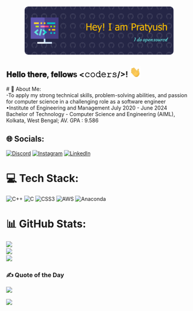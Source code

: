 <p align="center"><a href="[https://P-4-PRATYUSH-RANJAN.github.io](https://github.com/P-4-PRATYUSH-RANJAN)"><img width="80%" src="github-header-image (1).png" /></a></p>

<h2> 𝐇𝐞𝐥𝐥𝐨 𝐭𝐡𝐞𝐫𝐞, 𝐟𝐞𝐥𝐥𝐨𝐰s <𝚌𝚘𝚍𝚎𝚛𝚜/>! <img src="https://github.com/ABSphreak/ABSphreak/blob/master/gifs/Hi.gif" width="30px"></h2>
<div align="center" width="50">


</div>
# 💫 About Me:
<br>-To apply my strong technical skills, problem-solving abilities, and passion for computer science in a challenging role as a software engineer<br>•Institute of Engineering and Management                                                                                                  July 2020 - June 2024<br>Bachelor of Technology - Computer Science and Engineering (AIML), Kolkata, West Bengal;	                           AV. GPA : 9.586<br>


## 🌐 Socials:
[![Discord](https://img.shields.io/badge/Discord-%237289DA.svg?logo=discord&logoColor=white)](https://discord.gg/pritu1331#8579) [![Instagram](https://img.shields.io/badge/Instagram-%23E4405F.svg?logo=Instagram&logoColor=white)](https://instagram.com/strange_pritu) [![LinkedIn](https://img.shields.io/badge/LinkedIn-%230077B5.svg?logo=linkedin&logoColor=white)](https://linkedin.com/in/pratyushranjan1131) 

# 💻 Tech Stack:
![C++](https://img.shields.io/badge/c++-%2300599C.svg?style=for-the-badge&logo=c%2B%2B&logoColor=white) ![C](https://img.shields.io/badge/c-%2300599C.svg?style=for-the-badge&logo=c&logoColor=white) ![CSS3](https://img.shields.io/badge/css3-%231572B6.svg?style=for-the-badge&logo=css3&logoColor=white) ![AWS](https://img.shields.io/badge/AWS-%23FF9900.svg?style=for-the-badge&logo=amazon-aws&logoColor=white) ![Anaconda](https://img.shields.io/badge/Anaconda-%2344A833.svg?style=for-the-badge&logo=anaconda&logoColor=white)
# 📊 GitHub Stats:
![](https://github-readme-stats.vercel.app/api?username=P-4-PRATYUSH-RANJAN&theme=blueberry&hide_border=false&include_all_commits=false&count_private=false)<br/>
![](https://github-readme-streak-stats.herokuapp.com/?user=P-4-PRATYUSH-RANJAN&theme=blueberry&hide_border=false)<br/>
![](https://github-readme-stats.vercel.app/api/top-langs/?username=P-4-PRATYUSH-RANJAN&theme=blueberry&hide_border=false&include_all_commits=false&count_private=false&layout=compact)

### ✍️ Quote of the Day
![](https://quotes-github-readme.vercel.app/api?type=horizontal&theme=radical)

[![](https://visitcount.itsvg.in/api?id=P-4-PRATYUSH-RANJAN&icon=0&color=0)](https://visitcount.itsvg.in)

<br/>


